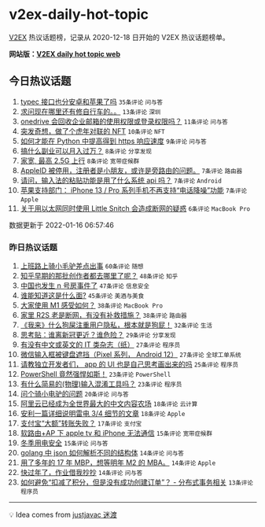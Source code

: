 # v2ex-daily-hot-topic

[V2EX](https://www.v2ex.com/) 热议话题榜，记录从 2020-12-18 日开始的 V2EX 热议话题榜单。

**网站版：[V2EX daily hot topic web](https://boojack.github.io/v2ex-daily-hot-topic-web/)**

## 今日热议话题

<!-- TODAY BEGIN -->

1. [typec 接口也分安卓和苹果了吗](https://www.v2ex.com/t/828528) `35条评论` `问与答`
1. [求问现在哪里还有修自行车的。。](https://www.v2ex.com/t/828532) `13条评论` `深圳`
1. [onedrive 会回收企业邮箱的使用权限或登录权限吗？](https://www.v2ex.com/t/828527) `11条评论` `问与答`
1. [突发奇想，做了个虎年对联的 NFT](https://www.v2ex.com/t/828531) `10条评论` `NFT`
1. [如何才能在 Python 中提高得到 https 响应速度](https://www.v2ex.com/t/828523) `9条评论` `问与答`
1. [搞什么副业可以月入过万？](https://www.v2ex.com/t/828557) `8条评论` `分享发现`
1. [家宽, 最高 2.5G 上行](https://www.v2ex.com/t/828521) `8条评论` `宽带症候群`
1. [AppleID 被停用，注册者是小朋友，或许是旁路由的问题。](https://www.v2ex.com/t/828536) `7条评论` `路由器`
1. [请问，输入法的粘贴功能是用了什么系统 api 吗？](https://www.v2ex.com/t/828525) `7条评论` `Android`
1. [苹果支持部门： iPhone 13 / Pro 系列手机不再支持“电话降噪”功能](https://www.v2ex.com/t/828518) `7条评论` `Apple`
1. [关于用以太网同时使用 Little Snitch 会造成断网的疑惑](https://www.v2ex.com/t/828515) `6条评论` `MacBook Pro`

数据更新于 2022-01-16 06:57:46

<!-- TODAY END -->

### 昨日热议话题

<!-- YESTERDAY BEGIN -->

1. [上班路上骑小毛驴差点出事](https://www.v2ex.com/t/828376) `60条评论` `随想`
1. [知乎早期的那批创作者都去哪里了呢？](https://www.v2ex.com/t/828425) `48条评论` `知乎`
1. [中国也发生 n 号房事件了](https://www.v2ex.com/t/828400) `47条评论` `信息安全`
1. [谁能知道这是什么面?](https://www.v2ex.com/t/828427) `45条评论` `美酒与美食`
1. [大家使用 M1 感受如何？](https://www.v2ex.com/t/828420) `38条评论` `MacBook Pro`
1. [家里 R2S 老是断网，有没有补救措施？](https://www.v2ex.com/t/828450) `38条评论` `路由器`
1. [《我来》什么狗屎注重用户隐私，根本就是狗屁！](https://www.v2ex.com/t/828503) `32条评论` `生活`
1. [思考贴：谁离新冠更近？谁危险？](https://www.v2ex.com/t/828513) `29条评论` `分享发现`
1. [有没有中文或英文的 IT 类杂志（纸）](https://www.v2ex.com/t/828383) `27条评论` `程序员`
1. [微信输入框被键盘遮挡（Pixel 系列， Android 12）](https://www.v2ex.com/t/828401) `27条评论` `全球工单系统`
1. [请教独立开发者们， app 的 UI 也是自己思考画出来的吗](https://www.v2ex.com/t/828398) `25条评论` `程序员`
1. [PowerShell 竟然强悍如斯！](https://www.v2ex.com/t/828462) `23条评论` `PowerShell`
1. [有什么简易的(物理)输入混淆工具吗？](https://www.v2ex.com/t/828424) `23条评论` `程序员`
1. [问个骑小电驴的问题](https://www.v2ex.com/t/828381) `20条评论` `问与答`
1. [阿里云已经成为全世界最大的中文内容农场](https://www.v2ex.com/t/828447) `18条评论` `云计算`
1. [安利一篇详细说明雷电 3/4 细节的文章](https://www.v2ex.com/t/828397) `18条评论` `Apple`
1. [支付宝“大额”转账失败？](https://www.v2ex.com/t/828430) `17条评论` `支付宝`
1. [软路由+AP 下 apple tv 和 iPhone 无法通信](https://www.v2ex.com/t/828469) `15条评论` `宽带症候群`
1. [冬季用电安全](https://www.v2ex.com/t/828405) `15条评论` `问与答`
1. [golang 中 json 如何解析不同的结构体](https://www.v2ex.com/t/828475) `14条评论` `问与答`
1. [用了多年的 17 年 MBP，想等明年 M2 的 MBA。](https://www.v2ex.com/t/828464) `14条评论` `Apple`
1. [快过年了，作业借我抄抄](https://www.v2ex.com/t/828392) `14条评论` `问与答`
1. [如何避免“扣减了积分，但是没有成功创建订单”？ - 分布式事务相关](https://www.v2ex.com/t/828494) `13条评论` `程序员`

<!-- YESTERDAY END -->

---

💡 Idea comes from [justjavac 迷渡](https://github.com/justjavac/)
